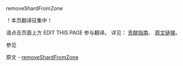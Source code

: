  removeShardFromZone

 ！本页翻译征集中！

请点击页面上方 EDIT THIS PAGE 参与翻译。
详见：
[贡献指南]( https://github.com/JinMuInfo/MongoDB-Manual-zh/blob/master/CONTRIBUTING.md )、
[原文链接](  https://docs.mongodb.com/manual/reference/command/removeShardFromZone/  )。

 参见

原文 - [removeShardFromZone]( https://docs.mongodb.com/manual/reference/command/removeShardFromZone/ )

